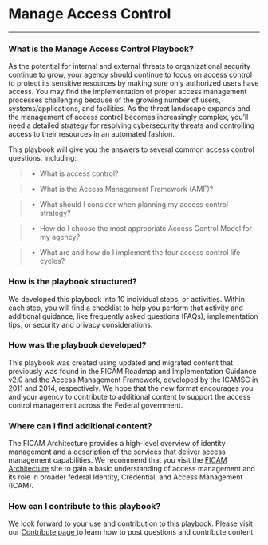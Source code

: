 # Manage Access Control
----------------------------------------------------------------

### What is the Manage Access Control Playbook?

As the potential for internal and external threats to organizational security continue to grow, your agency should continue to focus on access control to protect its sensitive resources by making sure only authorized users have access.  You may find the implementation of proper access management processes challenging because of the growing number of users, systems/applications, and facilities. As the threat landscape expands and the management of access control becomes increasingly complex, you’ll need a detailed strategy for resolving cybersecurity threats and controlling access to their resources in an automated fashion.

This playbook will give you the answers to several common access control questions, including:

> * What is access control?

> * What is the Access Management Framework (AMF)?
	
> * What should I consider when planning my access control strategy?

> * How do I choose the most appropriate Access Control Model for my agency?

> * What are and how do I implement the four access control life cycles?

### How is the playbook structured?

We developed this playbook into 10 individual steps, or activities. Within each step, you will find a checklist to help you perform that activity and additional guidance, like frequently asked questions (FAQs), implementation tips, or security and privacy considerations.


### How was the playbook developed?

This playbook was created using updated and migrated content that previously was found in the FICAM Roadmap and Implementation Guidance v2.0 and the Access Management Framework, developed by the ICAMSC in 2011 and 2014, respectively. We hope that the new format encourages you and your agency to contribute to additional content to support the access control management across the Federal government.


### Where can I find additional content?

The FICAM Architecture provides a high-level overview of identity management and a description of the services that deliver access management capabilities. We recommend that you visit the <a href="http://gsa.github.io/ficam-arch/" target="_blank"> FICAM Architecture</a> site to gain a basic understanding of access management and its role in broader federal Identity, Credential, and Access Management (ICAM).


### How can I contribute to this playbook?

We look forward to your use and contribution to this playbook. Please visit our  <a href="http://bnbuckler.github.io/ficam-identity/contribute/" target =" _blank"> Contribute page </a> to learn how to post questions and contribute content.

